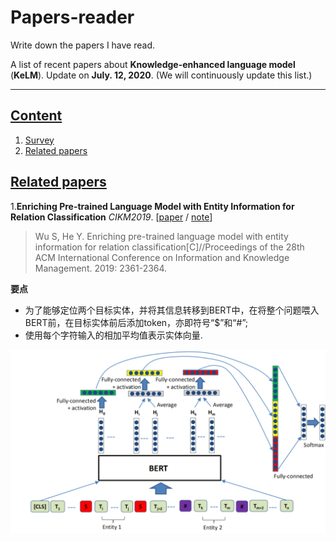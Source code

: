 # Papers-reader
Write down the papers I have read.

A list of recent papers about **Knowledge-enhanced language model** (**KeLM**).
Update on **July. 12, 2020**.
(We will continuously update this list.)

-------
## [Content](#content)
1. [Survey](#survey-papers)
2. [Related papers](#related-papers)

## [Related papers](#content)
1.**Enriching Pre-trained Language Model with Entity Information for Relation Classification** *CIKM2019*. [[paper](https://arxiv.org/abs/1905.08284) / [note](https://blog.csdn.net/qq_36426650/article/details/96629835)]
>Wu S, He Y. Enriching pre-trained language model with entity information for relation classification[C]//Proceedings of the 28th ACM International Conference on Information and Knowledge Management. 2019: 2361-2364.

**要点**
- 为了能够定位两个目标实体，并将其信息转移到BERT中，在将整个问题喂入BERT前，在目标实体前后添加token，亦即符号“$”和“#”;
- 使用每个字符输入的相加平均值表示实体向量.

<img src="./images/Snipaste_2020-07-12_15-35-43.png" width="600"  alt="model structure"/><br/>
